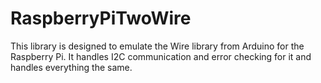 # RaspberryPiTwoWire
This library is designed to emulate the Wire library from Arduino for the Raspberry Pi. It handles I2C communication and error checking for it and handles everything the same.
